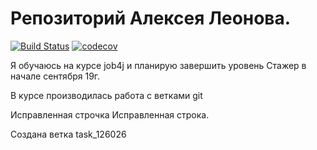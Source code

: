 # Репозиторий Алексея Леонова.
[![Build Status](https://travis-ci.org/ayleonov/job4j.svg?branch=master)](https://travis-ci.org/ayleonov/job4j)
[![codecov](https://codecov.io/gh/ayleonov/job4j/branch/master/graph/badge.svg)](https://codecov.io/gh/ayleonov/job4j)

Я обучаюсь на курсе job4j и планирую завершить уровень Стажер в начале сентября 19г.


В курсе производилась работа с ветками git




Исправленная строчка Исправленная строка.


Cоздана ветка task_126026

